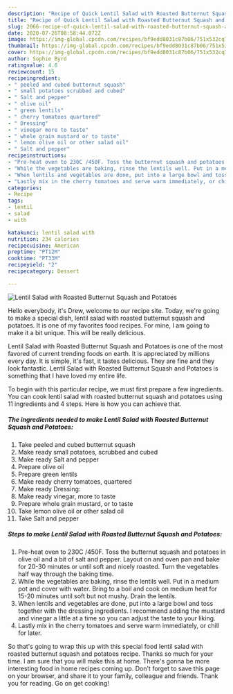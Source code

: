 ```yaml
---
description: "Recipe of Quick Lentil Salad with Roasted Butternut Squash and Potatoes"
title: "Recipe of Quick Lentil Salad with Roasted Butternut Squash and Potatoes"
slug: 2066-recipe-of-quick-lentil-salad-with-roasted-butternut-squash-and-potatoes
date: 2020-07-26T08:58:44.072Z
image: https://img-global.cpcdn.com/recipes/bf9edd8031c87b06/751x532cq70/lentil-salad-with-roasted-butternut-squash-and-potatoes-recipe-main-photo.jpg
thumbnail: https://img-global.cpcdn.com/recipes/bf9edd8031c87b06/751x532cq70/lentil-salad-with-roasted-butternut-squash-and-potatoes-recipe-main-photo.jpg
cover: https://img-global.cpcdn.com/recipes/bf9edd8031c87b06/751x532cq70/lentil-salad-with-roasted-butternut-squash-and-potatoes-recipe-main-photo.jpg
author: Sophie Byrd
ratingvalue: 4.6
reviewcount: 15
recipeingredient:
- " peeled and cubed butternut squash"
- " small potatoes scrubbed and cubed"
- " Salt and pepper"
- " olive oil"
- " green lentils"
- " cherry tomatoes quartered"
- " Dressing"
- " vinegar more to taste"
- " whole grain mustard or to taste"
- " lemon olive oil or other salad oil"
- " Salt and pepper"
recipeinstructions:
- "Pre-heat oven to 230C /450F. Toss the butternut squash and potatoes in olive oil and a bit of salt and pepper. Layout on and oven pan and bake for 20-30 minutes or until soft and nicely roasted. Turn the vegetables half way through the baking time."
- "While the vegetables are baking, rinse the lentils well. Put in a medium pot and cover with water. Bring to a boil and cook on medium heat for 15-20 minutes until soft but not mushy. Drain the lentils."
- "When lentils and vegetables are done, put into a large bowl and toss together with the dressing ingredients. I recommend adding the mustard and vinegar a little at a time so you can adjust the taste to your liking."
- "Lastly mix in the cherry tomatoes and serve warm immediately, or chill for later."
categories:
- Recipe
tags:
- lentil
- salad
- with

katakunci: lentil salad with 
nutrition: 234 calories
recipecuisine: American
preptime: "PT12M"
cooktime: "PT33M"
recipeyield: "2"
recipecategory: Dessert

---
```



![Lentil Salad with Roasted Butternut Squash and Potatoes](https://img-global.cpcdn.com/recipes/bf9edd8031c87b06/751x532cq70/lentil-salad-with-roasted-butternut-squash-and-potatoes-recipe-main-photo.jpg)

Hello everybody, it's Drew, welcome to our recipe site. Today, we're going to make a special dish, lentil salad with roasted butternut squash and potatoes. It is one of my favorites food recipes. For mine, I am going to make it a bit unique. This will be really delicious.



Lentil Salad with Roasted Butternut Squash and Potatoes is one of the most favored of current trending foods on earth. It is appreciated by millions every day. It is simple, it's fast, it tastes delicious. They are fine and they look fantastic. Lentil Salad with Roasted Butternut Squash and Potatoes is something that I have loved my entire life.


To begin with this particular recipe, we must first prepare a few ingredients. You can cook lentil salad with roasted butternut squash and potatoes using 11 ingredients and 4 steps. Here is how you can achieve that.

<!--inarticleads1-->

##### The ingredients needed to make Lentil Salad with Roasted Butternut Squash and Potatoes:

1. Take  peeled and cubed butternut squash
1. Make ready  small potatoes, scrubbed and cubed
1. Make ready  Salt and pepper
1. Prepare  olive oil
1. Prepare  green lentils
1. Make ready  cherry tomatoes, quartered
1. Make ready  Dressing:
1. Make ready  vinegar, more to taste
1. Prepare  whole grain mustard, or to taste
1. Take  lemon olive oil or other salad oil
1. Take  Salt and pepper




<!--inarticleads2-->

##### Steps to make Lentil Salad with Roasted Butternut Squash and Potatoes:

1. Pre-heat oven to 230C /450F. Toss the butternut squash and potatoes in olive oil and a bit of salt and pepper. Layout on and oven pan and bake for 20-30 minutes or until soft and nicely roasted. Turn the vegetables half way through the baking time.
1. While the vegetables are baking, rinse the lentils well. Put in a medium pot and cover with water. Bring to a boil and cook on medium heat for 15-20 minutes until soft but not mushy. Drain the lentils.
1. When lentils and vegetables are done, put into a large bowl and toss together with the dressing ingredients. I recommend adding the mustard and vinegar a little at a time so you can adjust the taste to your liking.
1. Lastly mix in the cherry tomatoes and serve warm immediately, or chill for later.




So that's going to wrap this up with this special food lentil salad with roasted butternut squash and potatoes recipe. Thanks so much for your time. I am sure that you will make this at home. There's gonna be more interesting food in home recipes coming up. Don't forget to save this page on your browser, and share it to your family, colleague and friends. Thank you for reading. Go on get cooking!
